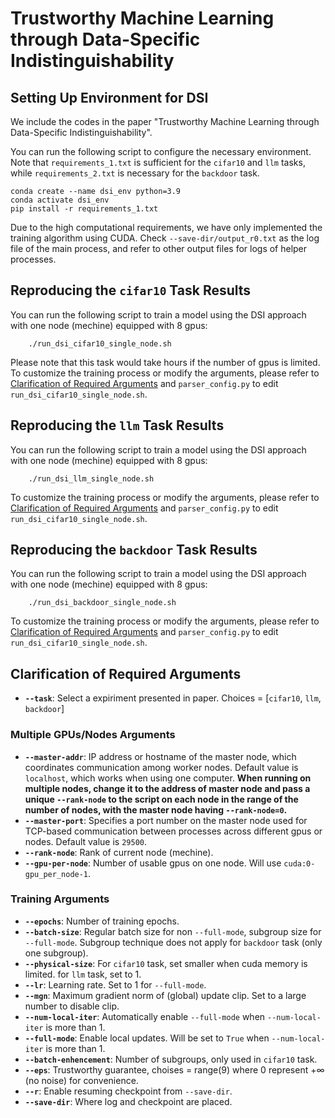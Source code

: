 # Trustworthy Machine Learning through Data-Specific Indistinguishability

## Setting Up Environment for DSI

We include the codes in the paper "Trustworthy Machine Learning through Data-Specific Indistinguishability". 

You can run the following script to configure the necessary environment. Note that `requirements_1.txt` is sufficient for the `cifar10` and `llm` tasks, while `requirements_2.txt` is necessary for the `backdoor` task.

```
conda create --name dsi_env python=3.9
conda activate dsi_env
pip install -r requirements_1.txt
```

Due to the high computational requirements, we have only implemented the training algorithm using CUDA. Check `--save-dir/output_r0.txt` as the log file of the main process, and refer to other output files for logs of helper processes.
## Reproducing the `cifar10` Task Results

You can run the following script to train a model using the DSI approach with one node (mechine) equipped with 8 gpus:
```
    ./run_dsi_cifar10_single_node.sh
```
Please note that this task would take hours if the number of gpus is limited. 
To customize the training process or modify the arguments, please refer to [Clarification of Required Arguments](#clarification-of-required-arguments) and `parser_config.py` to edit `run_dsi_cifar10_single_node.sh`.

## Reproducing the `llm` Task Results

You can run the following script to train a model using the DSI approach with one node (mechine) equipped with 8 gpus:
```
    ./run_dsi_llm_single_node.sh
```
To customize the training process or modify the arguments, please refer to [Clarification of Required Arguments](#clarification-of-required-arguments) and `parser_config.py` to edit `run_dsi_cifar10_single_node.sh`.

## Reproducing the `backdoor` Task Results

You can run the following script to train a model using the DSI approach with one node (mechine) equipped with 8 gpus:
```
    ./run_dsi_backdoor_single_node.sh
```
To customize the training process or modify the arguments, please refer to [Clarification of Required Arguments](#clarification-of-required-arguments) and `parser_config.py` to edit `run_dsi_cifar10_single_node.sh`.

## Clarification of Required Arguments
- __`--task`__: Select a expiriment presented in paper. Choices = [`cifar10`, `llm`, `backdoor`]
### Multiple GPUs/Nodes Arguments
- __`--master-addr`__: IP address or hostname of the master node, which coordinates communication among worker nodes. Default value is `localhost`, which works when using one computer. __When running on multiple nodes, change it to the address of master node and pass a unique `--rank-node` to the script on each node in the range of the number of nodes, with the master node having `--rank-node=0`.__
- __`--master-port`__: Specifies a port number on the master node used for TCP-based communication between processes across different gpus or nodes. Default value is `29500`.
- __`--rank-node`__: Rank of current node (mechine).
- __`--gpu-per-node`__: Number of usable gpus on one node. Will use `cuda:0-gpu_per_node-1`.
### Training Arguments
- __`--epochs`__: Number of training epochs.
- __`--batch-size`__: Regular batch size for non `--full-mode`, subgroup size for `--full-mode`. Subgroup technique does not apply for `backdoor` task (only one subgroup).
- __`--physical-size`__: For `cifar10` task, set smaller when cuda memory is limited. for `llm` task, set to 1.
- __`--lr`__: Learning rate. Set to 1 for `--full-mode`.
- __`--mgn`__: Maximum gradient norm of (global) update clip. Set to a large number to disable clip.
- __`--num-local-iter`__: Automatically enable `--full-mode` when `--num-local-iter` is more than 1.
- __`--full-mode`__: Enable local updates. Will be set to `True` when `--num-local-iter` is more than 1.
- __`--batch-enhencement`__: Number of subgroups, only used in `cifar10` task.
- __`--eps`__: Trustworthy guarantee, choises = range(9) where 0 represent $+\infty$ (no noise) for convenience.
- __`--r`__: Enable resuming checkpoint from `--save-dir`.
- __`--save-dir`__: Where log and checkpoint are placed.

